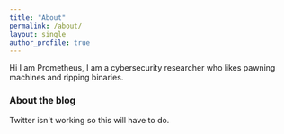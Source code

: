 ```yaml
---
title: "About"
permalink: /about/
layout: single
author_profile: true
---
```


Hi I am Prometheus, I am a cybersecurity researcher who likes pawning machines and ripping binaries.

### About the blog

Twitter isn't working so this will have to do.
